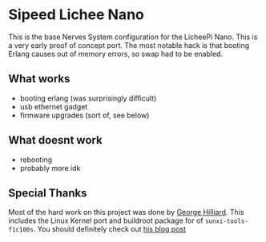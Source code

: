 # Sipeed Lichee Nano

This is the base Nerves System configuration for the LicheePi Nano. This is a
very early proof of concept port. The most notable hack is that booting
Erlang causes out of memory errors, so swap had to be enabled.

## What works

* booting erlang (was surprisingly difficult)
* usb ethernet gadget
* firmware upgrades (sort of, see below)

## What doesnt work

* rebooting
* probably more idk

## Special Thanks

Most of the hard work on this project was done by
[George Hilliard](https://github.com/thirtythreeforty). This includes the
Linux Kernel port and buildroot package for of `sunxi-tools-f1c100s`.
You should definitely check out
[his blog post](https://www.thirtythreeforty.net/posts/2019/12/my-business-card-runs-linux/)